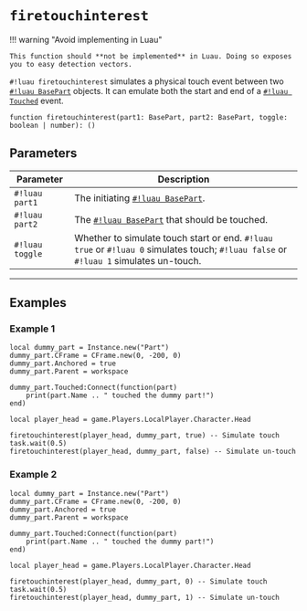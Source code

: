 # `firetouchinterest`

!!! warning "Avoid implementing in Luau"

    This function should **not be implemented** in Luau. Doing so exposes you to easy detection vectors.

`#!luau firetouchinterest` simulates a physical touch event between two [`#!luau BasePart`](https://create.roblox.com/docs/reference/engine/classes/BasePart) objects. It can emulate both the start and end of a [`#!luau Touched`](https://create.roblox.com/docs/reference/engine/classes/BasePart#Touched) event.

```luau
function firetouchinterest(part1: BasePart, part2: BasePart, toggle: boolean | number): ()
```

## Parameters

| Parameter      | Description                                                                                  |
|----------------|----------------------------------------------------------------------------------------------|
| `#!luau part1`   | The initiating [`#!luau BasePart`](https://create.roblox.com/docs/reference/engine/classes/BasePart). |
| `#!luau part2`   | The [`#!luau BasePart`](https://create.roblox.com/docs/reference/engine/classes/BasePart) that should be touched.            |
| `#!luau toggle`  | Whether to simulate touch start or end. `#!luau true` or `#!luau 0` simulates touch; `#!luau false` or `#!luau 1` simulates un-touch. |

---

## Examples

### Example 1

```luau title="Simulating a Touched event using 'true/false'" linenums="1"
local dummy_part = Instance.new("Part")
dummy_part.CFrame = CFrame.new(0, -200, 0)
dummy_part.Anchored = true
dummy_part.Parent = workspace

dummy_part.Touched:Connect(function(part)
    print(part.Name .. " touched the dummy part!")
end)

local player_head = game.Players.LocalPlayer.Character.Head

firetouchinterest(player_head, dummy_part, true) -- Simulate touch
task.wait(0.5)
firetouchinterest(player_head, dummy_part, false) -- Simulate un-touch
```
### Example 2

```luau title="Simulating a Touched event using '0/1'" linenums="1"
local dummy_part = Instance.new("Part")
dummy_part.CFrame = CFrame.new(0, -200, 0)
dummy_part.Anchored = true
dummy_part.Parent = workspace

dummy_part.Touched:Connect(function(part)
    print(part.Name .. " touched the dummy part!")
end)

local player_head = game.Players.LocalPlayer.Character.Head

firetouchinterest(player_head, dummy_part, 0) -- Simulate touch
task.wait(0.5)
firetouchinterest(player_head, dummy_part, 1) -- Simulate un-touch
```
